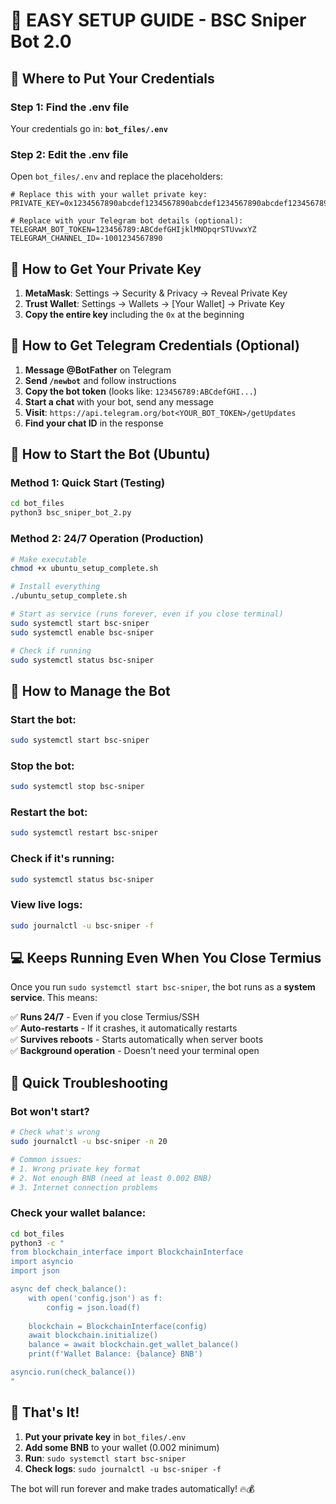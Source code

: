 # 🚀 EASY SETUP GUIDE - BSC Sniper Bot 2.0

## 📁 Where to Put Your Credentials

### Step 1: Find the .env file
Your credentials go in: **`bot_files/.env`**

### Step 2: Edit the .env file
Open `bot_files/.env` and replace the placeholders:

```env
# Replace this with your wallet private key:
PRIVATE_KEY=0x1234567890abcdef1234567890abcdef1234567890abcdef1234567890abcdef

# Replace with your Telegram bot details (optional):
TELEGRAM_BOT_TOKEN=123456789:ABCdefGHIjklMNOpqrSTUvwxYZ
TELEGRAM_CHANNEL_ID=-1001234567890
```

## 🔑 How to Get Your Private Key

1. **MetaMask**: Settings → Security & Privacy → Reveal Private Key
2. **Trust Wallet**: Settings → Wallets → [Your Wallet] → Private Key
3. **Copy the entire key** including the `0x` at the beginning

## 📱 How to Get Telegram Credentials (Optional)

1. **Message @BotFather** on Telegram
2. **Send `/newbot`** and follow instructions
3. **Copy the bot token** (looks like: `123456789:ABCdefGHI...`)
4. **Start a chat** with your bot, send any message
5. **Visit**: `https://api.telegram.org/bot<YOUR_BOT_TOKEN>/getUpdates`
6. **Find your chat ID** in the response

## 🚀 How to Start the Bot (Ubuntu)

### Method 1: Quick Start (Testing)
```bash
cd bot_files
python3 bsc_sniper_bot_2.py
```

### Method 2: 24/7 Operation (Production)
```bash
# Make executable
chmod +x ubuntu_setup_complete.sh

# Install everything
./ubuntu_setup_complete.sh

# Start as service (runs forever, even if you close terminal)
sudo systemctl start bsc-sniper
sudo systemctl enable bsc-sniper

# Check if running
sudo systemctl status bsc-sniper
```

## 🔄 How to Manage the Bot

### Start the bot:
```bash
sudo systemctl start bsc-sniper
```

### Stop the bot:
```bash
sudo systemctl stop bsc-sniper
```

### Restart the bot:
```bash
sudo systemctl restart bsc-sniper
```

### Check if it's running:
```bash
sudo systemctl status bsc-sniper
```

### View live logs:
```bash
sudo journalctl -u bsc-sniper -f
```

## 💻 Keeps Running Even When You Close Termius

Once you run `sudo systemctl start bsc-sniper`, the bot runs as a **system service**. This means:

✅ **Runs 24/7** - Even if you close Termius/SSH  
✅ **Auto-restarts** - If it crashes, it automatically restarts  
✅ **Survives reboots** - Starts automatically when server boots  
✅ **Background operation** - Doesn't need your terminal open  

## 🔧 Quick Troubleshooting

### Bot won't start?
```bash
# Check what's wrong
sudo journalctl -u bsc-sniper -n 20

# Common issues:
# 1. Wrong private key format
# 2. Not enough BNB (need at least 0.002 BNB)
# 3. Internet connection problems
```

### Check your wallet balance:
```bash
cd bot_files
python3 -c "
from blockchain_interface import BlockchainInterface
import asyncio
import json

async def check_balance():
    with open('config.json') as f:
        config = json.load(f)
    
    blockchain = BlockchainInterface(config)
    await blockchain.initialize()
    balance = await blockchain.get_wallet_balance()
    print(f'Wallet Balance: {balance} BNB')

asyncio.run(check_balance())
"
```

## 🎯 That's It!

1. **Put your private key** in `bot_files/.env`
2. **Add some BNB** to your wallet (0.002 minimum)  
3. **Run**: `sudo systemctl start bsc-sniper`
4. **Check logs**: `sudo journalctl -u bsc-sniper -f`

The bot will run forever and make trades automatically! 🔥💰